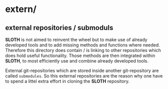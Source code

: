 # extern/
## external repositories / submoduls
**SLOTH** is not aimed to reinvent the wheel but to make use of already developed tools and to add missing methods and functions where needed.  
Therefore this directory does contain / is linking to other repositories which does hold useful functionality. Those methods are then integrated within **SLOTH**, to most efficiently use and combine already developed tools.  

External git-repositories which are stored inside another git-repository are called `submodules`. So this external repositories are the reason why one have to spend a littel extra effort in cloning the **SLOTH** repository.
